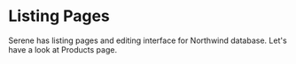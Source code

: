 # Listing Pages

Serene has listing pages and editing interface for Northwind database. Let's have a look at Products page.

